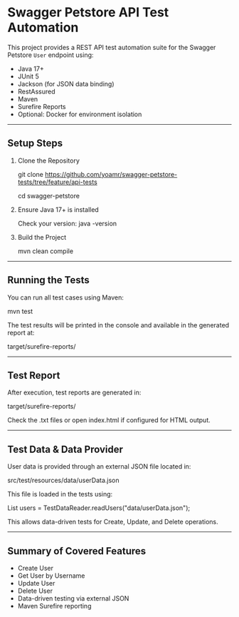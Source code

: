 Swagger Petstore API Test Automation
=====================================

This project provides a REST API test automation suite for the Swagger Petstore `User` endpoint using:

- Java 17+
- JUnit 5
- Jackson (for JSON data binding)
- RestAssured
- Maven
- Surefire Reports
- Optional: Docker for environment isolation

-----------------------------------------------------
Setup Steps
-----------------------------------------------------

1. Clone the Repository

   git clone https://github.com/yoamr/swagger-petstore-tests/tree/feature/api-tests

   cd swagger-petstore

2. Ensure Java 17+ is installed

   Check your version:
   java -version

3. Build the Project

   mvn clean compile

-----------------------------------------------------
Running the Tests
-----------------------------------------------------

You can run all test cases using Maven:

   mvn test

The test results will be printed in the console and available in the generated report at:

   target/surefire-reports/

-----------------------------------------------------
Test Report
-----------------------------------------------------

After execution, test reports are generated in:

   target/surefire-reports/

Check the .txt files or open index.html if configured for HTML output.

-----------------------------------------------------
Test Data & Data Provider
-----------------------------------------------------

User data is provided through an external JSON file located in:

   src/test/resources/data/userData.json

This file is loaded in the tests using:

   List<User> users = TestDataReader.readUsers("data/userData.json");

This allows data-driven tests for Create, Update, and Delete operations.

-----------------------------------------------------
Summary of Covered Features
-----------------------------------------------------

- Create User
- Get User by Username
- Update User
- Delete User
- Data-driven testing via external JSON
- Maven Surefire reporting
